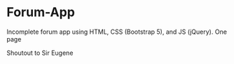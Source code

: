 # Forum-App
Incomplete forum app using HTML, CSS (Bootstrap 5), and JS (jQuery).
One page

Shoutout to Sir Eugene
